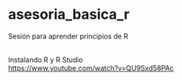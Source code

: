 # asesoria_basica_r
Sesión para aprender principios de R <br><br>

Instalando R y R Studio <br>
https://www.youtube.com/watch?v=QU9Sxd58PAc

